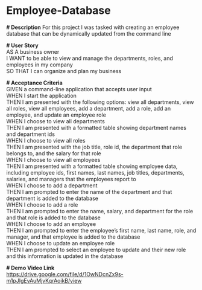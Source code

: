 # Employee-Database

**# Description**
For this project I was tasked with creating an employee database that can be dynamically updated from the command line

**# User Story**  
AS A business owner  
I WANT to be able to view and manage the departments, roles, and employees in my company  
SO THAT I can organize and plan my business

**# Acceptance Criteria**  
GIVEN a command-line application that accepts user input  
WHEN I start the application  
THEN I am presented with the following options: view all departments, view all roles, view all employees, add a department, add a role, add an employee, and update an employee role  
WHEN I choose to view all departments  
THEN I am presented with a formatted table showing department names and department ids  
WHEN I choose to view all roles  
THEN I am presented with the job title, role id, the department that role belongs to, and the salary for that role  
WHEN I choose to view all employees  
THEN I am presented with a formatted table showing employee data, including employee ids, first names, last names, job titles, departments, salaries, and managers that the employees report to  
WHEN I choose to add a department  
THEN I am prompted to enter the name of the department and that department is added to the database  
WHEN I choose to add a role  
THEN I am prompted to enter the name, salary, and department for the role and that role is added to the database  
WHEN I choose to add an employee  
THEN I am prompted to enter the employee’s first name, last name, role, and manager, and that employee is added to the database  
WHEN I choose to update an employee role  
THEN I am prompted to select an employee to update and their new role and this information is updated in the database

**# Demo Video Link**  
https://drive.google.com/file/d/1OwNDcnZx9s-m1pJIgEvAuMjvKqrAoikB/view
